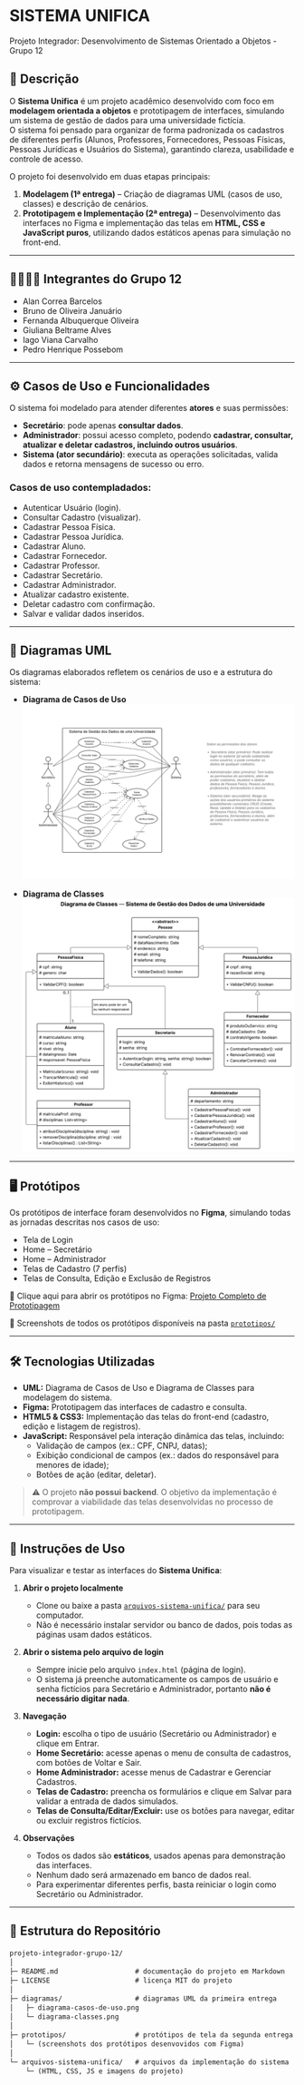 # SISTEMA UNIFICA  
Projeto Integrador: Desenvolvimento de Sistemas Orientado a Objetos - Grupo 12 

## 📌 Descrição
O **Sistema Unifica** é um projeto acadêmico desenvolvido com foco em **modelagem orientada a objetos** e prototipagem de interfaces, simulando um sistema de gestão de dados para uma universidade fictícia.  
O sistema foi pensado para organizar de forma padronizada os cadastros de diferentes perfis (Alunos, Professores, Fornecedores, Pessoas Físicas, Pessoas Jurídicas e Usuários do Sistema), garantindo clareza, usabilidade e controle de acesso.  

O projeto foi desenvolvido em duas etapas principais:  
1. **Modelagem (1ª entrega)** – Criação de diagramas UML (casos de uso, classes) e descrição de cenários.  
2. **Prototipagem e Implementação (2ª entrega)** – Desenvolvimento das interfaces no Figma e implementação das telas em **HTML, CSS e JavaScript puros**, utilizando dados estáticos apenas para simulação no front-end.  

---

## 👨‍👩‍👧‍👦 Integrantes do Grupo 12
- Alan Correa Barcelos  
- Bruno de Oliveira Januário  
- Fernanda Albuquerque Oliveira  
- Giuliana Beltrame Alves  
- Iago Viana Carvalho  
- Pedro Henrique Possebom
  
---

## ⚙️ Casos de Uso e Funcionalidades
O sistema foi modelado para atender diferentes **atores** e suas permissões:  

- **Secretário**: pode apenas **consultar dados**.  
- **Administrador**: possui acesso completo, podendo **cadastrar, consultar, atualizar e deletar cadastros, incluindo outros usuários**.  
- **Sistema (ator secundário)**: executa as operações solicitadas, valida dados e retorna mensagens de sucesso ou erro.  

### Casos de uso contempladados:
- Autenticar Usuário (login).  
- Consultar Cadastro (visualizar).  
- Cadastrar Pessoa Física.  
- Cadastrar Pessoa Jurídica.  
- Cadastrar Aluno.
- Cadastrar Fornecedor. 
- Cadastrar Professor.  
- Cadastrar Secretário.  
- Cadastrar Administrador.   
- Atualizar cadastro existente.  
- Deletar cadastro com confirmação.  
- Salvar e validar dados inseridos.  

---

## 🧩 Diagramas UML
Os diagramas elaborados refletem os cenários de uso e a estrutura do sistema:  

- **Diagrama de Casos de Uso**  
  ![Diagrama de Casos de Uso](./diagramas/diagrama-casos-de-uso.png)  

- **Diagrama de Classes**  
  ![Diagrama de Classes](./diagramas/diagrama-classes.png)  

---

## 🖥️ Protótipos
Os protótipos de interface foram desenvolvidos no **Figma**, simulando todas as jornadas descritas nos casos de uso:  

- Tela de Login  
- Home – Secretário  
- Home – Administrador  
- Telas de Cadastro (7 perfis)  
- Telas de Consulta, Edição e Exclusão de Registros  

📎 Clique aqui para abrir os protótipos no Figma: [Projeto Completo de Prototipagem](https://www.figma.com/design/VTrktblFNdXOmUN1GWfsE8/SISTEMA-UNIFICA?node-id=0-1&p=f&t=DwvsWAIkEE89UmYn-0)  

📎 Screenshots de todos os protótipos disponíveis na pasta [`prototipos/`](./prototipos/)  

---

## 🛠️ Tecnologias Utilizadas  
- **UML:** Diagrama de Casos de Uso e Diagrama de Classes para modelagem do sistema.  
- **Figma:** Prototipagem das interfaces de cadastro e consulta.  
- **HTML5 & CSS3:** Implementação das telas do front-end (cadastro, edição e listagem de registros).  
- **JavaScript:** Responsável pela interação dinâmica das telas, incluindo:
  - Validação de campos (ex.: CPF, CNPJ, datas);
  - Exibição condicional de campos (ex.: dados do responsável para menores de idade);
  - Botões de ação (editar, deletar).
 
> ⚠️ O projeto **não possui backend**. O objetivo da implementação é comprovar a viabilidade das telas desenvolvidas no processo de prototipagem.

---

## 🚀 Instruções de Uso
Para visualizar e testar as interfaces do **Sistema Unifica**:  

1. **Abrir o projeto localmente**  
   - Clone ou baixe a pasta [`arquivos-sistema-unifica/`](./arquivos-sistema-unifica/) para seu computador.  
   - Não é necessário instalar servidor ou banco de dados, pois todas as páginas usam dados estáticos.  

2. **Abrir o sistema pelo arquivo de login**  
   - Sempre inicie pelo arquivo `index.html` (página de login).  
   - O sistema já preenche automaticamente os campos de usuário e senha fictícios para Secretário e Administrador, portanto **não é necessário digitar nada**.  

3. **Navegação**  
   - **Login:** escolha o tipo de usuário (Secretário ou Administrador) e clique em Entrar.  
   - **Home Secretário:** acesse apenas o menu de consulta de cadastros, com botões de Voltar e Sair.  
   - **Home Administrador:** acesse menus de Cadastrar e Gerenciar Cadastros.  
   - **Telas de Cadastro:** preencha os formulários e clique em Salvar para validar a entrada de dados simulados.  
   - **Telas de Consulta/Editar/Excluir:** use os botões para navegar, editar ou excluir registros fictícios.  

4. **Observações**  
   - Todos os dados são **estáticos**, usados apenas para demonstração das interfaces.  
   - Nenhum dado será armazenado em banco de dados real.  
   - Para experimentar diferentes perfis, basta reiniciar o login como Secretário ou Administrador.

---

## 📂 Estrutura do Repositório
```plaintext
projeto-integrador-grupo-12/
│
├─ README.md                   # documentação do projeto em Markdown
├─ LICENSE                     # licença MIT do projeto
│
├─ diagramas/                  # diagramas UML da primeira entrega
│   ├─ diagrama-casos-de-uso.png
│   └─ diagrama-classes.png
│
├─ prototipos/                 # protótipos de tela da segunda entrega
│   └─ (screenshots dos protótipos desenvovidos com Figma)
│
└─ arquivos-sistema-unifica/   # arquivos da implementação do sistema
    └─ (HTML, CSS, JS e imagens do projeto)

